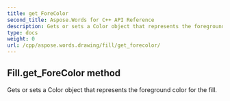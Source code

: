 ```yaml
---
title: get_ForeColor
second_title: Aspose.Words for C++ API Reference
description: Gets or sets a Color object that represents the foreground color for the fill. 
type: docs
weight: 0
url: /cpp/aspose.words.drawing/fill/get_forecolor/
---
```

## Fill.get_ForeColor method


Gets or sets a Color object that represents the foreground color for the fill.

